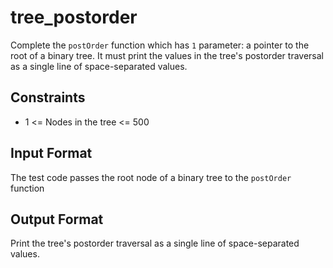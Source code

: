 # tree_postorder

Complete the `postOrder` function which has `1` parameter: a pointer to the root of a binary tree. It must print the values in the tree's postorder traversal as a single line of space-separated values.

## Constraints

* 1 <= Nodes in the tree <= 500

## Input Format

The test code passes the root node of a binary tree to the `postOrder` function

## Output Format

Print the tree's postorder traversal as a single line of space-separated values.

